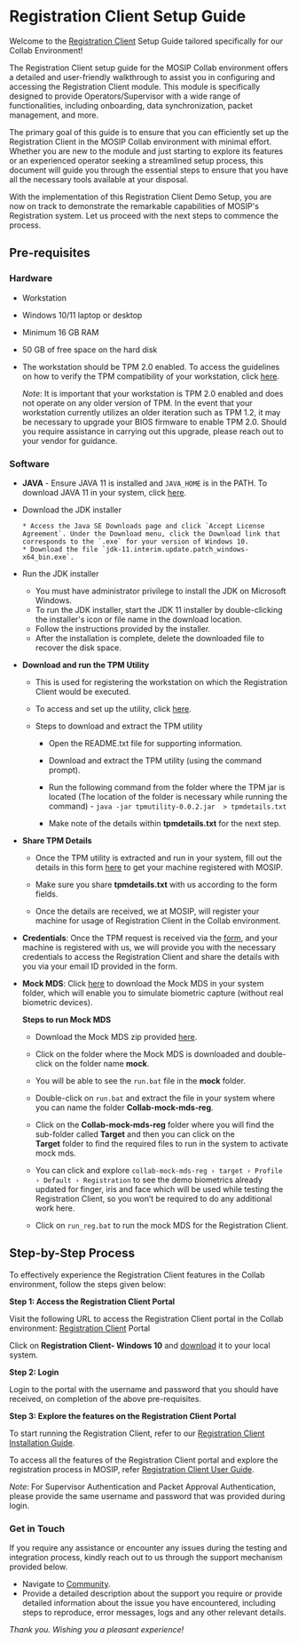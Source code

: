 # Registration Client Setup Guide

Welcome to the [Registration Client](https://docs.mosip.io/1.2.0/modules/registration-client) Setup Guide tailored specifically for our Collab Environment!

The Registration Client setup guide for the MOSIP Collab environment offers a detailed and user-friendly walkthrough to assist you in configuring and accessing the Registration Client module. This module is specifically designed to provide Operators/Supervisor with a wide range of functionalities, including onboarding, data synchronization, packet management, and more.

The primary goal of this guide is to ensure that you can efficiently set up the Registration Client in the MOSIP Collab environment with minimal effort. Whether you are new to the module and just starting to explore its features or an experienced operator seeking a streamlined setup process, this document will guide you through the essential steps to ensure that you have all the necessary tools  available at your disposal.

With the implementation of this Registration Client Demo Setup, you are now on track to demonstrate the remarkable capabilities of MOSIP's Registration system. Let us proceed with the next steps to commence the process.

## Pre-requisites 

### Hardware

   * Workstation

   * Windows 10/11 laptop or desktop 

   * Minimum 16 GB RAM 

   * 50 GB of free space on the hard disk 

   * The workstation should be TPM 2.0 enabled. To access the guidelines on how to verify the TPM compatibility of your workstation, 
     click [here](https://www.howtogeek.com/287737/how-to-check-if-your-computer-has-a-trusted-platform-module-tpm-chip/#:~:text=To%20open%20it%2C%20press%20Windows,PC%20does%20have%20a%20TPM).
  
     _Note_: It is important that your workstation is TPM 2.0 enabled and does not operate on any older version of TPM.  In the event 
     that your workstation currently utilizes an older iteration such as TPM 1.2, it may be necessary to upgrade your BIOS firmware to 
     enable TPM 2.0. Should you require assistance in carrying out this upgrade, please reach out to your vendor for guidance.


### Software

  * **JAVA** - Ensure JAVA 11 is installed and `JAVA_HOME` is in the PATH. To download JAVA 11 in your system, click [here](https://www.oracle.com/in/java/technologies/javase/jdk11-archive-downloads.html).
    
  * Download the JDK installer

        * Access the Java SE Downloads page and click `Accept License Agreement`. Under the Download menu, click the Download link that corresponds to the `.exe` for your version of Windows 10.
        * Download the file `jdk-11.interim.update.patch_windows-x64_bin.exe`.
        
  * Run the JDK installer
       * You must have administrator privilege to install the JDK on Microsoft Windows. 
       * To run the JDK installer, start the JDK 11 installer by double-clicking the installer's icon or file name in the download 
         location.
       * Follow the instructions provided by the installer.
       * After the installation is complete, delete the downloaded file to recover the disk space.
   
* **Download and run the TPM Utility** 

  * This is used for registering the workstation on which the Registration Client would be executed. 

  * To access and set up the utility, click [here](https://drive.google.com/file/d/1pY4388ER4KKBonyPCZni-VMoDYAV2bRj/view?usp=sharing).

  * Steps to download and extract the TPM utility

      * Open the README.txt file for supporting information.

      * Download and extract the TPM utility (using the command prompt).

      * Run the following command from the folder where the TPM jar is located (The location of the folder is necessary while running 
      the command) - `java -jar tpmutility-0.0.2.jar  > tpmdetails.txt`

      * Make note of the details within **tpmdetails.txt** for the next step.

* **Share TPM Details**

   * Once the TPM utility is extracted and run in your system, fill out the details in this form [here](https://docs.google.com/forms/d/e/1FAIpQLSfqx6K8uZI-AxakNJiJLj4Vh5lSr7Lb1rqZaX_05MoyR2aXsQ/viewform?fbzx=-6425171175964917239) to get your machine registered with MOSIP.

  * Make sure you share **tpmdetails.txt** with us according to the form fields. 

  * Once the details are received, we at MOSIP, will register your machine for usage of Registration Client in the Collab environment.

* **Credentials**: Once the TPM request is received via the [form](https://docs.google.com/forms/d/e/1FAIpQLSfqx6K8uZI-AxakNJiJLj4Vh5lSr7Lb1rqZaX_05MoyR2aXsQ/viewform?fbzx=-6425171175964917239), and your machine is registered with us, we will provide you with the necessary credentials to access the Registration Client and share the details with you via your email ID provided in the form. 

* **Mock MDS**: Click [here](https://drive.google.com/drive/folders/14q7E5pZtfj0eimF3JGzlVfU4eV-MRPCQ) to download the Mock MDS in your system folder, which will enable you to simulate biometric capture (without real biometric devices).

  **Steps to run Mock MDS**

    * Download the Mock MDS zip provided [here](https://drive.google.com/drive/folders/14q7E5pZtfj0eimF3JGzlVfU4eV-MRPCQ).

    * Click on the folder where the Mock MDS is downloaded and double-click on the folder name **mock**.

    * You will be able to see the `run.bat` file in the **mock** folder.

    * Double-click on `run.bat` and extract the file in your system where you can name the folder **Collab-mock-mds-reg**.

    * Click on the **Collab-mock-mds-reg** folder where you will find the sub-folder called **Target** and then you can click on the     
      **Target** folder to find the required files to run in the system to activate mock mds.

    * You can click and explore `collab-mock-mds-reg › target › Profile › Default › Registration` to see the demo biometrics already 
      updated for finger, iris and face which will be used while testing the Registration Client, so you won’t be required to do any 
      additional work here.

    * Click on `run_reg.bat` to run the mock MDS for the Registration Client.
 
## Step-by-Step Process

To effectively experience the Registration Client features in the Collab environment, follow the steps given below:

**Step 1: Access the Registration Client Portal**

Visit the following URL to access the Registration Client portal in the Collab environment: [Registration Client](https://regclient.collab.mosip.net/) Portal

Click on **Registration Client- Windows 10** and [download](https://regclient-api.collab.mosip.net/registration-client/1.2.0.1-B1/reg-client.zip) it to your local system.

**Step 2: Login**

Login to the portal with the username and password that you should have received, on completion of the above pre-requisites.

**Step 3: Explore the features on the Registration Client Portal**

To start running the Registration Client, refer to our [Registration Client Installation Guide](https://docs.mosip.io/1.2.0/modules/registration-client/registration-client-installation-guide).

To access all the features of the Registration Client portal and explore the registration process in MOSIP, refer [Registration Client User Guide](https://docs.mosip.io/1.2.0/modules/registration-client/registration-client-user-guide).

_Note_: For Supervisor Authentication and Packet Approval Authentication, please provide the same username and password that was provided during login.

### Get in Touch

If you require any assistance or encounter any issues during the testing and integration process, kindly reach out to us through the support mechanism provided below.

* Navigate to [Community](https://community.mosip.io/).
* Provide a detailed description about the support you require or provide detailed information about the issue you have encountered, including steps to reproduce, error messages, logs and any other relevant details.

_Thank you. Wishing you a pleasant experience!_
 
  
